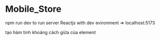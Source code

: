 # Mobile_Store

npm run dev
to run server Reactjs with dev evironment => localhost:5173

tạo hàm tính khoảng cách giữa của element
